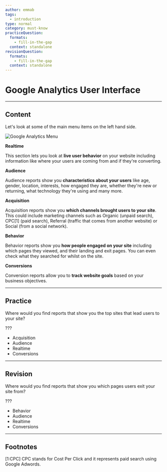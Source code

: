 ```yaml
---
author: emmab
tags:
  - introduction
type: normal
category: must-know
practiceQuestion:
  formats:
    - fill-in-the-gap
  context: standalone
revisionQuestion:
  formats:
    - fill-in-the-gap
  context: standalone
---
```


# Google Analytics User Interface


---

## Content

Let's look at some of the main menu items on the left hand side.

![Google Analytics Menu](https://img.enkipro.com/1cc0eeb3f9cca85a342bbb7f59b481d9.png)

**Realtime** 

This section lets you look at **live user behavior** on your website including information like where your users are coming from and if they're converting.

**Audience**

Audience reports show you **characteristics about your users** like age, gender, location, interests, how engaged they are, whether they're new or returning, what technology they're using and many more.

**Acquisition**

Acquisition reports show you **which channels brought users to your site**. This could include marketing channels such as Organic (unpaid search), CPC[1] (paid search), Referral (traffic that comes from another website) or Social (from a social network).

**Behavior**

Behavior reports show you **how people engaged on your site** including which pages they viewed, and their landing and exit pages. You can even check what they searched for whilst on the site.

**Conversions**

Conversion reports allow you to **track website goals** based on your business objectives.


---

## Practice

Where would you find reports that show you the top sites that lead users to your site?

???

- Acquisition
- Audience
- Realtime
- Conversions


---

## Revision

Where would you find reports that show you which pages users exit your site from?

???

- Behavior
- Audience
- Realtime
- Conversions


---

## Footnotes

[1:CPC]
CPC stands for Cost Per Click and it represents paid search using Google Adwords.
